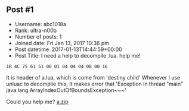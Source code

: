 ## Post #1
- Username: abc1018a
- Rank: ultra-n00b
- Number of posts: 1
- Joined date: Fri Jan 13, 2017 10:36 pm
- Post datetime: 2017-01-13T14:44:59+00:00
- Post Title: I need a help to decompile .lua. help me!

```
1B 4C 75 61 51 00 01 04 04 04 08 00 16
```

It is header of a.lua, which is come from 'destiny child'
Whenever I use unluac to decomplie this, It makes error that 'Exception in thread "main" java.lang.ArrayIndexOutOfBoundsException~~~'
   
Could you help me?
[a.zip](https://xentaxbackup.github.io/file/12212_a.zip)
